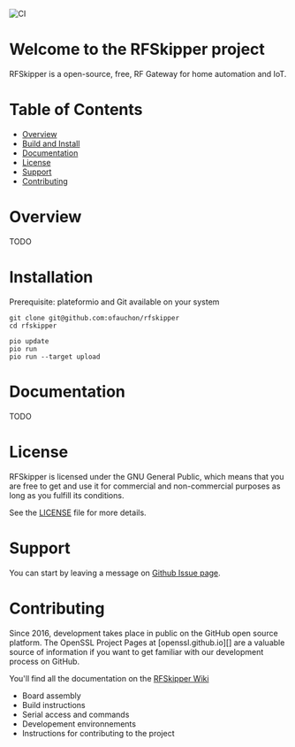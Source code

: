 ![CI](https://github.com/ofauchon/rfskipper/workflows/build/badge.svg)

Welcome to the RFSkipper project
================================

RFSkipper is a open-source, free, RF Gateway for home automation and IoT.


Table of Contents
=================

 - [Overview](#overview)
 - [Build and Install](#build-and-install)
 - [Documentation](#documentation)
 - [License](#license)
 - [Support](#support)
 - [Contributing](#contributing)

Overview
========

TODO

Installation
============

Prerequisite: plateformio and Git available on your system

```
git clone git@github.com:ofauchon/rfskipper
cd rfskipper

pio update
pio run 
pio run --target upload
```


Documentation
=============

TODO


License
=======

RFSkipper is licensed under the GNU General Public, which means that
you are free to get and use it for commercial and non-commercial
purposes as long as you fulfill its conditions.

See the [LICENSE](LICENSE) file for more details.

Support
=======

You can start by leaving a message on [Github Issue page](https://github.com/ofauchon/rfskipper/issues).


Contributing
============

Since 2016, development takes place in public on the GitHub open source
platform. The OpenSSL Project Pages at [openssl.github.io][] are a
valuable source of information if you want to get familiar with our
development process on GitHub.





You'll find all the documentation on the [RFSkipper Wiki](https://github.com/ofauchon/rfskipper-docs/wiki)

- Board assembly
- Build instructions
- Serial access and commands
- Developement environnements
- Instructions for contributing to the project
